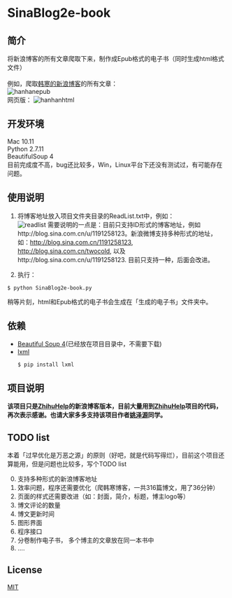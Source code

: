 # SinaBlog2e-book

## 简介
将新浪博客的所有文章爬取下来，制作成Epub格式的电子书（同时生成html格式文件）  
</br>
例如，爬取[韩寒的新浪博客](http://blog.sina.com.cn/u/1191258123)的所有文章：  
![hanhanepub](http://7xi5vu.com1.z0.glb.clouddn.com/2016-02-02-SinaBloghanhanepub.png?imageView/2/w/619/q/90)  
网页版：
![hanhanhtml](http://7xi5vu.com1.z0.glb.clouddn.com/2016-02-02-SinaBloghanhanhtml.png?imageView/2/w/619/q/90)

## 开发环境
Mac 			10.11   
Python 			2.7.11    
BeautifulSoup 	4    
目前完成度不高，bug还比较多，Win，Linux平台下还没有测试过，有可能存在问题。

## 使用说明 
1. 将博客地址放入项目文件夹目录的ReadList.txt中，例如：  
![readlist](http://7xi5vu.com1.z0.glb.clouddn.com/2016-02-02-SinaBlogReadList.png?imageView/2/w/619/q/90)
需要说明的一点是：目前只支持ID形式的博客地址，例如http://blog.sina.com.cn/u/1191258123。新浪微博支持多种形式的地址，如：http://blog.sina.com.cn/1191258123, http://blog.sina.com.cn/twocold, 以及http://blog.sina.com.cn/u/1191258123. 目前只支持一种，后面会改进。

2. 执行：  
```shell
$ python SinaBlog2e-book.py
```

稍等片刻，html和Epub格式的电子书会生成在「生成的电子书」文件夹中。

## 依赖
 * [Beautiful Soup 4](http://www.crummy.com/software/BeautifulSoup/)(已经放在项目目录中，不需要下载)
 * [lxml](http://lxml.de/)    
 	```shell
	$ pip install lxml
	```  

## 项目说明
**该项目只是[ZhihuHelp](https://github.com/YaoZeyuan/ZhihuHelp)的新浪博客版本，目前大量用到[ZhihuHelp](https://github.com/YaoZeyuan/ZhihuHelp)项目的代码，再次表示感谢。也请大家多多支持该项目作者[姚泽源](https://github.com/YaoZeyuan)同学。**

## TODO list  
本着「过早优化是万恶之源」的原则（好吧，就是代码写得烂），目前这个项目还算能用，但是问题也比较多，写个TODO list 

0. 支持多种形式的新浪博客地址 
1. 效率问题，程序还需要优化（爬韩寒博客，一共316篇博文，用了36分钟）  
2. 页面的样式还需要改进（如：封面，简介，标题，博主logo等）  
3. 博文评论的数量  
4. 博文更新时间    
5. 图形界面
6. 程序接口  
7. 分卷制作电子书， 多个博主的文章放在同一本书中
8. ....

## License
[MIT](http://opensource.org/licenses/MIT)